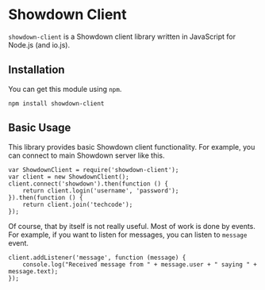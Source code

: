 Showdown Client
===============

`showdown-client` is a Showdown client library written in JavaScript
for Node.js (and io.js).

Installation
------------

You can get this module using `npm`.

    npm install showdown-client

Basic Usage
-----------

This library provides basic Showdown client functionality. For example,
you can connect to main Showdown server like this.

    var ShowdownClient = require('showdown-client');
    var client = new ShowdownClient();
    client.connect('showdown').then(function () {
        return client.login('username', 'password');
    }).then(function () {
        return client.join('techcode');
    });

Of course, that by itself is not really useful. Most of work is done
by events. For example, if you want to listen for messages, you can
listen to `message` event.

    client.addListener('message', function (message) {
        console.log("Received message from " + message.user + " saying " + message.text);
    });
